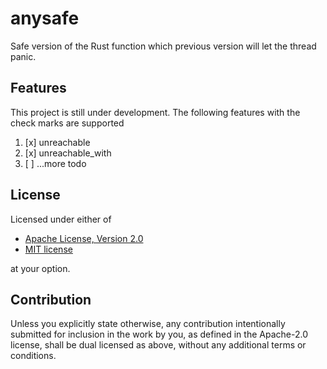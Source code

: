 # anysafe

Safe version of the Rust function which previous version will let the thread panic.

## Features

This project is still under development. The following features with the check marks are supported

1. [x] unreachable
1. [x] unreachable_with
1. [ ] ...more todo

## License

Licensed under either of

- [Apache License, Version 2.0](LICENSE-APACHE)
- [MIT license](LICENSE-MIT)

at your option.

## Contribution

Unless you explicitly state otherwise, any contribution intentionally submitted
for inclusion in the work by you, as defined in the Apache-2.0 license, shall be
dual licensed as above, without any additional terms or conditions.

